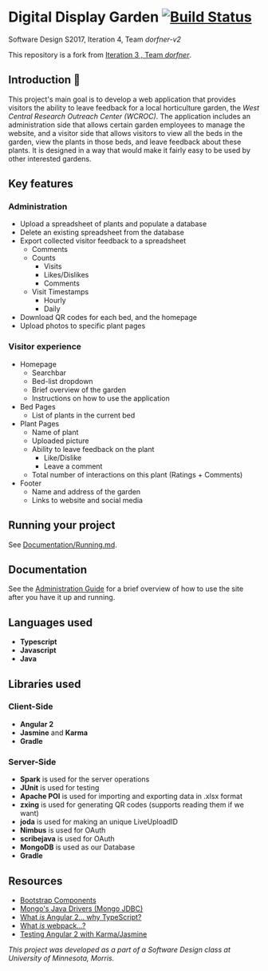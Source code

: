 # Digital Display Garden [![Build Status](https://travis-ci.org/UMM-CSci-3601-S17/digital-display-garden-iteration-4-dorfner-v2.svg?branch=master)](https://travis-ci.org/UMM-CSci-3601-S17/digital-display-garden-iteration-4-dorfner-v2)
Software Design S2017, Iteration 4, Team _dorfner-v2_  

This repository is a fork from [Iteration 3 , Team _dorfner_](https://github.com/UMM-CSci-3601-S17/digital-display-garden-iteration-3-dorfner).


## Introduction :tulip:
This project's main goal is to develop a web application that provides visitors 
the ability to leave feedback for a local horticulture garden, the _West Central Research Outreach Center (WCROC)_.
The application includes an administration side that allows certain garden employees to manage the website, and a visitor side
that allows visitors to view all the beds in the garden, view the plants in those beds, and leave feedback about these plants.
It is designed in a way that would make it fairly easy to be used by other interested gardens. 

## Key features
### Administration
* Upload a spreadsheet of plants and populate a database
* Delete an existing spreadsheet from the database
* Export collected visitor feedback to a spreadsheet
    * Comments
    * Counts
        * Visits
        * Likes/Dislikes
        * Comments
    * Visit Timestamps
        * Hourly
        * Daily
* Download QR codes for each bed, and the homepage
* Upload photos to specific plant pages

### Visitor experience
* Homepage 
    * Searchbar 
    * Bed-list dropdown
    * Brief overview of the garden
    * Instructions on how to use the application
* Bed Pages
    * List of plants in the current bed
* Plant Pages
    * Name of plant
    * Uploaded picture
    * Ability to leave feedback on the plant
        * Like/Dislike
        * Leave a comment
    * Total number of interactions on this plant (Ratings + Comments)
* Footer
    * Name and address of the garden
    * Links to website and social media


## Running your project

See [Documentation/Running.md](./Documentation/Running.md).


## Documentation
See the [Administration Guide](./Documentation/AdministrationGuideforDigitalDisplayGarden.docx.docx)
for a brief overview of how to use the site after you have it up and running.

## Languages used
* **Typescript**
* **Javascript**
* **Java**

## Libraries used
### Client-Side
* **Angular 2**
* **Jasmine** and **Karma** 
* **Gradle**

### Server-Side
* **Spark** is used for the server operations
* **JUnit** is used for testing
* **Apache POI** is used for importing and exporting data in .xlsx format
* **zxing** is used for generating QR codes (supports reading them if we want) 
* **joda** is used for making an unique LiveUploadID
* **Nimbus** is used for OAuth
* **scribejava** is used for OAuth
* **MongoDB** is used as our Database
* **Gradle**

## Resources

- [Bootstrap Components][bootstrap]
- [Mongo's Java Drivers (Mongo JDBC)][mongo-jdbc]
- [What _is_ Angular 2... why TypeScript?][angular-2]
- [What _is_ webpack...?][whats-webpack]
- [Testing Angular 2 with Karma/Jasmine][angular2-karma-jasmine]

[angular-2]: https://www.infoq.com/articles/Angular2-TypeScript-High-Level-Overview
[angular2-karma-jasmine]: http://twofuckingdevelopers.com/2016/01/testing-angular-2-with-karma-and-jasmine/
[labtasks]: LABTASKS.md
[travis]: https://travis-ci.org/
[whats-webpack]: https://webpack.github.io/docs/what-is-webpack.html
[bootstrap]: https://getbootstrap.com/components/ 
[mongo-jdbc]: https://docs.mongodb.com/ecosystem/drivers/java/ 


  
_This project was developed as a part of a Software Design class at University of Minnesota, Morris._